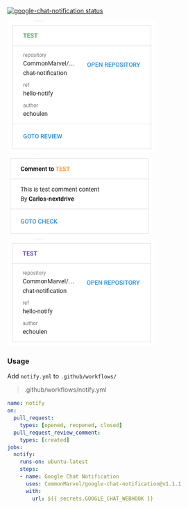<a href="https://github.com/CommonMarvel/google-chat-notification/actions"><img alt="google-chat-notification status" src="https://github.com/CommonMarvel/google-chat-notification/workflows/build-test/badge.svg"></a>

![Success](doc/new.png "New")
![Cancelled](doc/comment.png "Comment")
![Failure](doc/merged.png "Merged")

### Usage

Add `notify.yml` to `.github/workflows/`

> .github/workflows/notify.yml
```yaml
name: notify
on:
  pull_request:
    types: [opened, reopened, closed]
  pull_request_review_comment:
    types: [created]
jobs:
  notify:
    runs-on: ubuntu-latest
    steps:
    - name: Google Chat Notification
      uses: CommonMarvel/google-chat-notification@v1.1.1
      with:
        url: ${{ secrets.GOOGLE_CHAT_WEBHOOK }}
```
